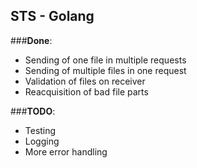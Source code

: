 STS - Golang
--------------

###**Done**:
- Sending of one file in multiple requests
- Sending of multiple files in one request
- Validation of files on receiver
- Reacquisition of bad file parts

###**TODO**:
- Testing
- Logging
- More error handling